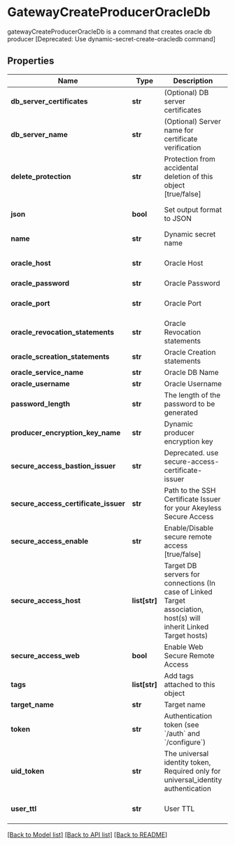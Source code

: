 # GatewayCreateProducerOracleDb

gatewayCreateProducerOracleDb is a command that creates oracle db producer [Deprecated: Use dynamic-secret-create-oracledb command]
## Properties
Name | Type | Description | Notes
------------ | ------------- | ------------- | -------------
**db_server_certificates** | **str** | (Optional) DB server certificates | [optional] 
**db_server_name** | **str** | (Optional) Server name for certificate verification | [optional] 
**delete_protection** | **str** | Protection from accidental deletion of this object [true/false] | [optional] 
**json** | **bool** | Set output format to JSON | [optional] [default to False]
**name** | **str** | Dynamic secret name | 
**oracle_host** | **str** | Oracle Host | [optional] [default to '127.0.0.1']
**oracle_password** | **str** | Oracle Password | [optional] 
**oracle_port** | **str** | Oracle Port | [optional] [default to '1521']
**oracle_revocation_statements** | **str** | Oracle Revocation statements | [optional] 
**oracle_screation_statements** | **str** | Oracle Creation statements | [optional] 
**oracle_service_name** | **str** | Oracle DB Name | [optional] 
**oracle_username** | **str** | Oracle Username | [optional] 
**password_length** | **str** | The length of the password to be generated | [optional] 
**producer_encryption_key_name** | **str** | Dynamic producer encryption key | [optional] 
**secure_access_bastion_issuer** | **str** | Deprecated. use secure-access-certificate-issuer | [optional] 
**secure_access_certificate_issuer** | **str** | Path to the SSH Certificate Issuer for your Akeyless Secure Access | [optional] 
**secure_access_enable** | **str** | Enable/Disable secure remote access [true/false] | [optional] [default to 'false']
**secure_access_host** | **list[str]** | Target DB servers for connections (In case of Linked Target association, host(s) will inherit Linked Target hosts) | [optional] 
**secure_access_web** | **bool** | Enable Web Secure Remote Access | [optional] [default to False]
**tags** | **list[str]** | Add tags attached to this object | [optional] 
**target_name** | **str** | Target name | [optional] 
**token** | **str** | Authentication token (see &#x60;/auth&#x60; and &#x60;/configure&#x60;) | [optional] 
**uid_token** | **str** | The universal identity token, Required only for universal_identity authentication | [optional] 
**user_ttl** | **str** | User TTL | [optional] [default to '60m']

[[Back to Model list]](../README.md#documentation-for-models) [[Back to API list]](../README.md#documentation-for-api-endpoints) [[Back to README]](../README.md)


